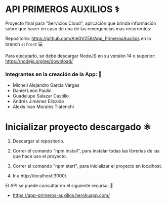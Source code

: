 # API PRIMEROS AUXILIOS ⚕️

Proyecto final para "Servicios Cloud", aplicación que brinda información sobre que hacer en caso de una de las emergencias mas recurrentes:

Repositorio: https://github.com/AleGV258/App_PrimerosAuxilios en la branch `scfront` 💻

Para ejecutarlo, se debe descargar NodeJS en su versión 14 o superior: https://nodejs.org/es/download/

### Integrantes en la creación de la App: 🧠
- Michell Alejandro García Vargas
- Daniel León Paulin
- Guadalupe Salazar Castillo
- Andrés Jiménez Elizalde
- Alexis Ivan Morales Tlatenchi

# Inicializar proyecto descargado ⚛️

1. Descargar el repositorio.

2. Correr el comando "npm install", para instalar todas las librerías de las que hace uso el proyecto.

3. Correr el comando "npm start", para inicializar el proyecto en localhost.

4. Ir a http://localhost:3000/.

El API se puede consultar en el siguiente recurso: 📱
- https://app-primeros-auxilios.herokuapp.com/
